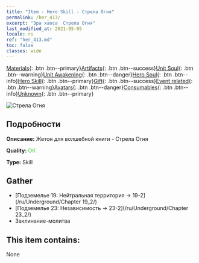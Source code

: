 ```yaml
---
title: "Item - Hero Skill - Стрела Огня"
permalink: /her_413/
excerpt: "Эра хаоса  Стрела Огня"
last_modified_at: 2021-05-05
locale: ru
ref: "her_413.md"
toc: false
classes: wide
---
```

 [Materials](/ItemsRU/){: .btn .btn--primary}[Artifacts](/ItemsRU/Artifacts/){: .btn .btn--success}[Unit Soul](/ItemsRU/UnitSoul/){: .btn .btn--warning}[Unit Awakening](/ItemsRU/UnitAwakening/){: .btn .btn--danger}[Hero Soul](/ItemsRU/HeroSoul/){: .btn .btn--info}[Hero Skill](/ItemsRU/HeroSkill/){: .btn .btn--primary}[Gift](/ItemsRU/Gift/){: .btn .btn--success}[Event related](/ItemsRU/Events/){: .btn .btn--warning}[Avatars](/ItemsRU/Avatars/){: .btn .btn--danger}[Consumables](/ItemsRU/Consumables/){: .btn .btn--info}[Unknown](/ItemsRU/Unknown/){: .btn .btn--primary}

 ![Стрела Огня](/images/t/ps_liehuoshenjian.png)

## Подробности
 **Описание:** Жетон для волшебной книги - Стрела Огня

 **Quality:** <span style="color: #32CD32">OK</span>

 **Type:** Skill

## Gather

*    [Подземелье 19: Нейтральная территория -> 19-2](/ru/Underground/Chapter 19_2/) 
*    [Подземелье 23: Независимость -> 23-2](/ru/Underground/Chapter 23_2/) 
*    Заклинание-молитва 

## This item contains:

  None


